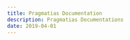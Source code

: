 ```yaml
---
title: Pragmatias Documentation
description: Pragmatias Documentations
date: 2019-04-01
---
```




